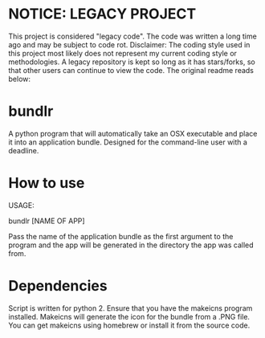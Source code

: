 # NOTICE: LEGACY PROJECT
This project is considered "legacy code". The code was written a long time ago and may be subject to code rot.
Disclaimer: The coding style used in this project most likely does not represent my current coding style or methodologies. A legacy repository is kept so long as it has stars/forks, so that other users can continue to view the code.
The original readme reads below:
# bundlr
A python program that will automatically take an OSX executable and place it into an application bundle. Designed for the command-line user with a deadline.

# How to use
USAGE:

bundlr [NAME OF APP]

Pass the name of the application bundle as the first argument to the program and the app will be generated in the directory the app was called from.

# Dependencies
Script is written for python 2.
Ensure that you have the makeicns program installed. Makeicns will generate the icon for the bundle from a .PNG file. You can get makeicns using homebrew or install it from the source code.
